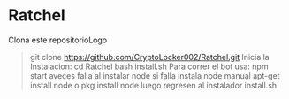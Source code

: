# Ratchel

Clona este repositorioLogo
> git clone  https://github.com/CryptoLocker002/Ratchel.git
Inicia la Instalacion:
> cd  Ratchel
> bash install.sh
Para correr el bot usa:
> npm start
aveces falla al instalar  node  si falla instala node manual  apt-get install  node 
o pkg install  node luego  regresen al instalador    install.sh
